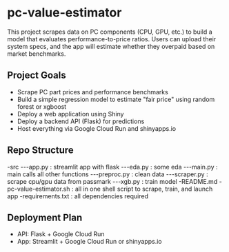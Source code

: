 # pc-value-estimator

This project scrapes data on PC components (CPU, GPU, etc.) to build a model that evaluates performance-to-price ratios. Users can upload their system specs, and the app will estimate whether they overpaid based on market benchmarks.

## Project Goals
- Scrape PC part prices and performance benchmarks
- Build a simple regression model to estimate "fair price" using random forest or xgboost
- Deploy a web application using Shiny
- Deploy a backend API (Flask) for predictions
- Host everything via Google Cloud Run and shinyapps.io

## Repo Structure
-src
---app.py	: streamlit app with flask
---eda.py	: some eda
---main.py	: main calls all other functions
---preproc.py	: clean data
---scraper.py	: scrape cpu/gpu data from passmark
---xgb.py 	: train model
-README.md
-pc-value-estimator.sh : all in one shell script to scrape, train, and launch app
-requirements.txt : all dependencies required

## Deployment Plan
- API: Flask + Google Cloud Run  
- App: Streamlit + Google Cloud Run or shinyapps.io  
